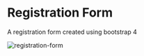 # Registration Form
A registration form created using bootstrap 4

![registration-form](https://user-images.githubusercontent.com/45134925/140875852-be4eee07-cf05-4422-839a-bf3617631a86.png)
